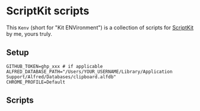 # ScriptKit scripts

This `Kenv` (short for "Kit ENVironment") is a collection of scripts for [ScriptKit](https://www.scriptkit.com/) by me, yours truly. 

## Setup

```dotenv
GITHUB_TOKEN=ghp_xxx # if applicable
ALFRED_DATABASE_PATH="/Users/YOUR_USERNAME/Library/Application Support/Alfred/Databases/clipboard.alfdb"
CHROME_PROFILE=Default
```

## Scripts

